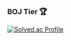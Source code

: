 ### BOJ Tier 🏆
[![Solved.ac Profile](http://mazassumnida.wtf/api/v2/generate_badge?boj=vermilion9312)](https://solved.ac/vermilion9312/)
<!--
**vermilion9312/vermilion9312** is a ✨ _special_ ✨ repository because its `README.md` (this file) appears on your GitHub profile.

Here are some ideas to get you started:
- Hi there 👋
- 🔭 I’m currently working on ...
- 🌱 I’m currently learning ...
- 👯 I’m looking to collaborate on ...
- 🤔 I’m looking for help with ...
- 💬 Ask me about ...
- 📫 How to reach me: ...
- 😄 Pronouns: ...
- ⚡ Fun fact: ...
-->
